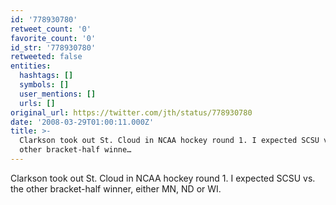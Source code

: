 ```yaml
---
id: '778930780'
retweet_count: '0'
favorite_count: '0'
id_str: '778930780'
retweeted: false
entities:
  hashtags: []
  symbols: []
  user_mentions: []
  urls: []
original_url: https://twitter.com/jth/status/778930780
date: '2008-03-29T01:00:11.000Z'
title: >-
  Clarkson took out St. Cloud in NCAA hockey round 1. I expected SCSU vs. the
  other bracket-half winne…
---
```


Clarkson took out St. Cloud in NCAA hockey round 1. I expected SCSU vs. the other bracket-half winner, either MN, ND or WI.